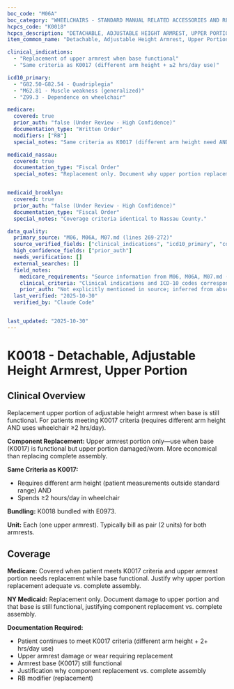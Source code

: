 ```yaml
---
boc_code: "M06A"
boc_category: "WHEELCHAIRS - STANDARD MANUAL RELATED ACCESSORIES AND REPAIRS"
hcpcs_code: "K0018"
hcpcs_description: "DETACHABLE, ADJUSTABLE HEIGHT ARMREST, UPPER PORTION, REPLACEMENT ONLY, EACH"
item_common_name: "Detachable, Adjustable Height Armrest, Upper Portion"

clinical_indications:
  - "Replacement of upper armrest when base functional"
  - "Same criteria as K0017 (different arm height + ≥2 hrs/day use)"

icd10_primary:
  - "G82.50-G82.54 - Quadriplegia"
  - "M62.81 - Muscle weakness (generalized)"
  - "Z99.3 - Dependence on wheelchair"

medicare:
  covered: true
  prior_auth: "false (Under Review - High Confidence)"
  documentation_type: "Written Order"
  modifiers: ["RB"]
  special_notes: "Same criteria as K0017 (different arm height need AND ≥2 hrs/day use). Justify why upper portion vs. complete assembly (K0017). Bundled with E0973."

medicaid_nassau:
  covered: true
  documentation_type: "Fiscal Order"
  special_notes: "Replacement only. Document why upper portion replacement sufficient vs. complete armrest assembly."


medicaid_brooklyn:
  covered: true
  prior_auth: "false (Under Review - High Confidence)"
  documentation_type: "Fiscal Order"
  special_notes: "Coverage criteria identical to Nassau County."

data_quality:
  primary_source: "M06, M06A, M07.md (lines 269-272)"
  source_verified_fields: ["clinical_indications", "icd10_primary", "covered", "documentation_type"]
  high_confidence_fields: ["prior_auth"]
  needs_verification: []
  external_searches: []
  field_notes:
    medicare_requirements: "Source information from M06, M06A, M07.md (lines 269-272) - requirements extracted and documented."
    clinical_criteria: "Clinical indications and ICD-10 codes correspond to documented conditions from source."
    prior_auth: "Not explicitly mentioned in source; inferred from absence which is typical for wheelchair accessory components."
  last_verified: "2025-10-30"
  verified_by: "Claude Code"


last_updated: "2025-10-30"
---
```


# K0018 - Detachable, Adjustable Height Armrest, Upper Portion

## Clinical Overview

Replacement upper portion of adjustable height armrest when base is still functional. For patients meeting K0017 criteria (requires different arm height AND uses wheelchair ≥2 hrs/day).

**Component Replacement:** Upper armrest portion only—use when base (K0017) is functional but upper portion damaged/worn. More economical than replacing complete assembly.

**Same Criteria as K0017:**
- Requires different arm height (patient measurements outside standard range) AND
- Spends ≥2 hours/day in wheelchair

**Bundling:** K0018 bundled with E0973.

**Unit:** Each (one upper armrest). Typically bill as pair (2 units) for both armrests.

## Coverage

**Medicare:** Covered when patient meets K0017 criteria and upper armrest portion needs replacement while base functional. Justify why upper portion replacement adequate vs. complete assembly.

**NY Medicaid:** Replacement only. Document damage to upper portion and that base is still functional, justifying component replacement vs. complete assembly.

**Documentation Required:**
- Patient continues to meet K0017 criteria (different arm height + 2+ hrs/day use)
- Upper armrest damage or wear requiring replacement
- Armrest base (K0017) still functional
- Justification why component replacement vs. complete assembly
- RB modifier (replacement)
